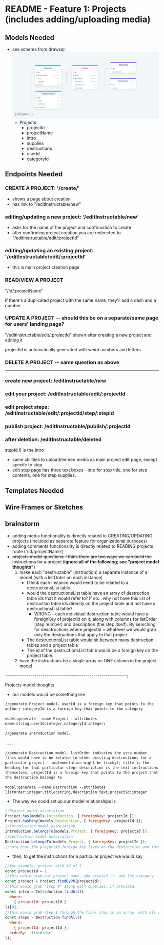# README - Feature 1: Projects (includes adding/uploading media)

## Models Needed

* see schema from drawsql: ![image](./modelImages/1-projects-drawSQL-export-2020-08-03_13_20.png "Basic Project Schema")
  * Projects
    * projectId
    * projectName
    * intro
    * supplies
    * destructions
    * userId
    * categoryId

## Endpoints Needed

### CREATE A PROJECT: '/create/'

* shows a page about creation
* has link to "/editInstructable/new"

### editing/updating a new project: '/editInstructable/new'

* asks for the name of the project and confirmation to create
* after confirming project creation you are redirected to "/editInstructable/edit/:projectId"

### editing/updating an existing project: '/editInstructable/edit/:projectId'

* this is main project creation page

### READ/VIEW A PROJECT

"/id/:projectName"

if there's a duplicated project with the same name, they'll add a dash and a number

### UPDATE A PROJECT -- should this be on a separate/same page for users' landing page?

"/editInstructable/edit/:projectId" shown after creating a new project and editing it

projectId is automatically generated with weird numbers and letters

### DELETE A PROJECT -- same question as above

----------------------------------------------------------------

### create new project: /editInstructable/new

### edit your project: /editInstructable/edit/:projectId

### edit project steps: /editInstructable/edit/:projectId/step/:stepId

### publish project: /editInstructable/publish/:projectId

### after deletion: /editInstructable/deleted

stepId 0 is the intro

* same abilities to upload/embed media as main project edit page, except specifc to step
* edit step page has three text boxes - one for step title, one for step contents, one for step supplies.

## Templates Needed

## Wire Frames or Sketches

## brainstorm

* adding media functionality is directly related to CREATING/UPDATING projects (included as separate feature for organizational purposes)
* adding comments functionality is directly related to READING projects route ('/id/:projectName')
* ~~projects model questions: I think there are two ways we can build the instructions for a project~~ (**ignore all of the following; see "project model thoughts"**)
   1. make each "destructable" (instruction) a separate instance of a model (with a listOrder on each instance)
      * I think each instance would need to be related to a destructionsList table.
      * would the destructionsList table have an array of destruction table ids that it would refer to? If so... why not have this list of destruction table ids directly on the project table and not have a destructionsList table?
        * WRONG - each individual destruction table would have a foreignKey of projectId on it, along with columns for listOrder (step number) and description (the step itself). By searching for desctructions where projectId = whatever we would grab only the destructions that apply to that project
      * The destructionsList table would sit between many destruction tables and a project table
      * The id of the destructionsList table would be a foreign key on the project table.
   1. have the instructions be a single array on ONE column in the project model

--------------------------------------------------------------;

Projects model thoughts

* our models would be something like

```CLI
//generate Project model. userId is a foreign key that points to the author; categoryId is a foreign key that points to the category

model:generate --name Project --attributes name:string,userId:integer,categoryId:integer;

//generate Introduction model.

.....

//generate Destruction model. listOrder indicates the step number (this would have to be related to other existing destructions for a particular project - implementation might be tricky); title is the heading for that particular step; description is the text instructions themselves; projectId is a foreign key that points to the project that the destruction belongs to

model:generate --name Destruction --attributes listOrder:integer,title:string,description:text,projectId:integer

```

* The way we could set up our model relationships is

```javascript
//Project model association
Project.has(models.Introduction, { foreignKey: projectId });
Project.hasMany(models.Destruction, { foreignKey: projectId });
//Introduction model association
Introduction.belongsTo(models.Project, { foreignKey: projectId });
//Destruction model association
Destruction.belongsTo(models.Project, { foreignKey: projectId });
//note that the projectId foreign key lives on the destruction and introduction models. No foreign key for destruction or introduction exists on the project model
```

* then, to get the instructions for a particular project we would say

```javascript
//for example, project with id of 1
const projectId = 1
//this would grab our project name, who created it, and the category
const project = Project.findByPk(projectId);
//this would grab "step 0" along with supplies, if provided.
const intro = Introduction.findAll({
  where:
    { projectId: projectId }
})[0];
//this would grab step 1 through the final step in an array, with all steps in order
const steps = Destruction.findAll({
  where:
    { projectId: projectId },
  orderBy: 'listOrder'
});
```
